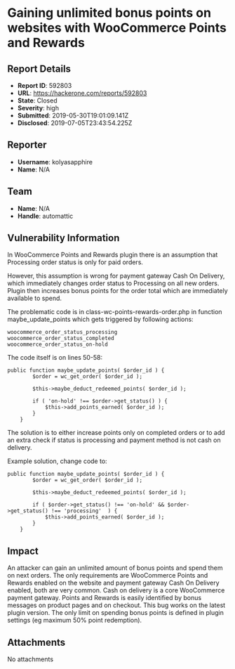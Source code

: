 # Gaining unlimited bonus points on websites with WooCommerce Points and Rewards

## Report Details
- **Report ID**: 592803
- **URL**: https://hackerone.com/reports/592803
- **State**: Closed
- **Severity**: high
- **Submitted**: 2019-05-30T19:01:09.141Z
- **Disclosed**: 2019-07-05T23:43:54.225Z

## Reporter
- **Username**: kolyasapphire
- **Name**: N/A

## Team
- **Name**: N/A
- **Handle**: automattic

## Vulnerability Information
In WooCommerce Points and Rewards plugin there is an assumption that Processing order status is only for paid orders.

However, this assumption is wrong for payment gateway Cash On Delivery, which immediately changes order status to Processing on all new orders. Plugin then increases bonus points for the order total which are immediately available to spend.

The problematic code is in class-wc-points-rewards-order.php in function maybe_update_points which gets triggered by following actions:
```
woocommerce_order_status_processing
woocommerce_order_status_completed
woocommerce_order_status_on-hold 
```

The code itself is on lines 50-58:
```
public function maybe_update_points( $order_id ) {
		$order = wc_get_order( $order_id );

		$this->maybe_deduct_redeemed_points( $order_id );

		if ( 'on-hold' !== $order->get_status() ) {
			$this->add_points_earned( $order_id );
		}
	}
```

The solution is to either increase points only on completed orders or to add an extra check if status is processing and payment method is not cash on delivery.

Example solution, change code to:
```
public function maybe_update_points( $order_id ) {
		$order = wc_get_order( $order_id );

		$this->maybe_deduct_redeemed_points( $order_id );

		if ( $order->get_status() !== 'on-hold' && $order->get_status() !== 'processing'  ) {
			$this->add_points_earned( $order_id );
		}
	}
```

## Impact

An attacker can gain an unlimited amount of bonus points and spend them on next orders. The only requirements are WooCommerce Points and Rewards enabled on the website and payment gateway Cash On Delivery enabled, both are very common. Cash on delivery is a core WooCommerce payment gateway. Points and Rewards is easily identified by bonus messages on product pages and on checkout. This bug works on the latest plugin version. The only limit on spending bonus points is defined in plugin settings (eg maximum 50% point redemption).

## Attachments
No attachments
